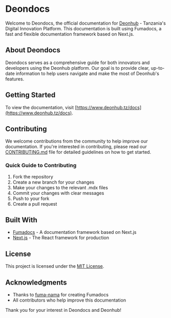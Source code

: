 # Deondocs

Welcome to Deondocs, the official documentation for [Deonhub](https://www.deonhub.tz) - Tanzania's Digital Innovation Platform. This documentation is built using Fumadocs, a fast and flexible documentation framework based on Next.js.

## About Deondocs

Deondocs serves as a comprehensive guide for both innovators and developers using the Deonhub platform. Our goal is to provide clear, up-to-date information to help users navigate and make the most of Deonhub's features.

## Getting Started

To view the documentation, visit [https://www.deonhub.tz/docs](https://www.deonhub.tz/docs).

## Contributing

We welcome contributions from the community to help improve our documentation. If you're interested in contributing, please read our [CONTRIBUTING.md](CONTRIBUTING.md) file for detailed guidelines on how to get started.

### Quick Guide to Contributing

1. Fork the repository
2. Create a new branch for your changes
3. Make your changes to the relevant .mdx files
4. Commit your changes with clear messages
5. Push to your fork
6. Create a pull request

## Built With

- [Fumadocs](https://github.com/fuma-nama/fumadocs) - A documentation framework based on Next.js
- [Next.js](https://nextjs.org/) - The React framework for production

## License

This project is licensed under the [MIT License](LICENSE).

## Acknowledgments

- Thanks to [fuma-nama](https://github.com/fuma-nama) for creating Fumadocs
- All contributors who help improve this documentation

Thank you for your interest in Deondocs and Deonhub!
